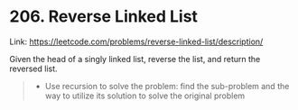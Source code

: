 # 206. Reverse Linked List

Link: https://leetcode.com/problems/reverse-linked-list/description/

Given the head of a singly linked list, reverse the list, and return the reversed list.

> -   Use recursion to solve the problem: find the sub-problem and the way to utilize its solution to solve the original problem
